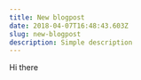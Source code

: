 ```yaml
---
title: New blogpost
date: 2018-04-07T16:48:43.603Z
slug: new-blogpost
description: Simple description
---
```

Hi there